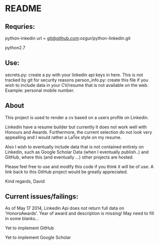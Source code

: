 README
=============

Requries:
-------
python-inkedin url = git@github.com:ozgur/python-linkedin.git

python2.7

Use:
-------
secrets.py: create a py with your linkedin api keys in here. This is not tracked by git for security reasons
person_info.py: create this file if you wish to include data in your CV/resume that is not available on the web. Example: personal mobile number.


About
-------
This project is used to render a cv based on a users profile on Linkedin.

Linkedin have a resume builder but currently it does not work well with Honours and Awards.
Furthermore, the current selection do not look very appealling and I would rather a LaTex style on my resume.

Also I wish to eventually include data that is not contained entirely on Linkedin, such as Google Scholar Data (when I eventually publish..) and GitHub, where this (and eventually ...) other projects are hosted.

Please feel free to use and modify this code if you think it will be of use. A link back to this GitHub project would be greatly appreciated.

Kind regards,
David


Current issues/failings:
---------------------
As of May 17 2014, Linkedin Api does not return full data on 'HonorsAwards'. Year of award and description is missing! May need to fill in some blanks...

Yet to implement GitHub

Yet to implement Google Scholar

